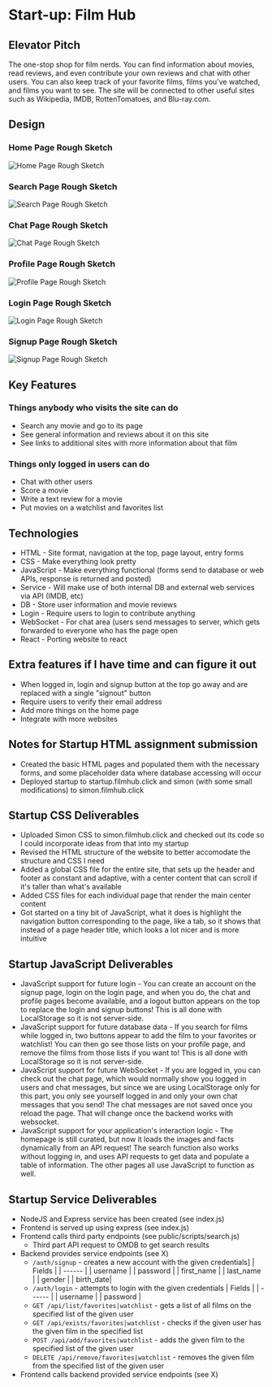 # Start-up: Film Hub

## Elevator Pitch

The one-stop shop for film nerds. You can find information about movies, read reviews, and even contribute your own reviews and chat with other users. You can also keep track of your favorite films, films you've watched, and films you want to see. The site will be connected to other useful sites such as Wikipedia, IMDB, RottenTomatoes, and Blu-ray.com.

## Design

### Home Page Rough Sketch

![Home Page Rough Sketch](public/images/StartupSketchHomePage.png)

### Search Page Rough Sketch

![Search Page Rough Sketch](public/images/StartupSketchSearchPage.png)

### Chat Page Rough Sketch

![Chat Page Rough Sketch](public/images/StartupSketchChatPage.png)

### Profile Page Rough Sketch

![Profile Page Rough Sketch](public/images/StartupSketchProfilePage.png)

### Login Page Rough Sketch

![Login Page Rough Sketch](public/images/StartupSketchLoginPage.png)

### Signup Page Rough Sketch

![Signup Page Rough Sketch](public/images/StartupSketchSignupPage.png)

## Key Features

### Things anybody who visits the site can do
* Search any movie and go to its page
* See general information and reviews about it on this site
* See links to additional sites with more information about that film

### Things only logged in users can do
* Chat with other users
* Score a movie
* Write a text review for a movie
* Put movies on a watchlist and favorites list

## Technologies

* HTML - Site format, navigation at the top, page layout, entry forms
* CSS - Make everything look pretty
* JavaScript - Make everything functional (forms send to database or web APIs, response is returned and posted)
* Service - Will make use of both internal DB and external web services via API (IMDB, etc)
* DB - Store user information and movie reviews
* Login - Require users to login to contribute anything
* WebSocket - For chat area (users send messages to server, which gets forwarded to everyone who has the page open
* React - Porting website to react

## Extra features if I have time and can figure it out

* When logged in, login and signup button at the top go away and are replaced with a single "signout" button
* Require users to verify their email address
* Add more things on the home page
* Integrate with more websites

## Notes for Startup HTML assignment submission

* Created the basic HTML pages and populated them with the necessary forms, and some placeholder data where database accessing will occur
* Deployed startup to startup.filmhub.click and simon (with some small modifications) to simon.filmhub.click

## Startup CSS Deliverables

* Uploaded Simon CSS to simon.filmhub.click and checked out its code so I could incorporate ideas from that into my startup
* Revised the HTML structure of the website to better accomodate the structure and CSS I need
* Added a global CSS file for the entire site, that sets up the header and footer as constant and adaptive, with a center content that can scroll if it's taller than what's available
* Added CSS files for each individual page that render the main center content
* Got started on a tiny bit of JavaScript, what it does is highlight the navigation button corresponding to the page, like a tab, so it shows that instead of a page header title, which looks a lot nicer and is more intuitive

## Startup JavaScript Deliverables

* JavaScript support for future login - You can create an account on the signup page, login on the login page, and when you do, the chat and profile pages become available, and a logout button appears on the top to replace the login and signup buttons! This is all done with LocalStorage so it is not server-side.
* JavaScript support for future database data - If you search for films while logged in, two buttons appear to add the film to your favorites or watchlist! You can then go see those lists on your profile page, and remove the films from those lists if you want to! This is all done with LocalStorage so it is not server-side.
* JavaScript support for future WebSocket - If you are logged in, you can check out the chat page, which would normally show you logged in users and chat messages, but since we are using LocalStorage only for this part, you only see yourself logged in and only your own chat messages that you send! The chat messages are not saved once you reload the page. That will change once the backend works with websocket.
* JavaScript support for your application's interaction logic - The homepage is still curated, but now it loads the images and facts dynamically from an API request! The search function also works without logging in, and uses API requests to get data and populate a table of information. The other pages all use JavaScript to function as well.

## Startup Service Deliverables

* NodeJS and Express service has been created (see index.js)
* Frontend is served up using express (see index.js)
* Frontend calls third party endpoints (see public/scripts/search.js)
  - Third part API request to OMDB to get search results
* Backend provides service endpoints (see X)
  - `/auth/signup` - creates a new account with the given credentials]
    | Fields |
    | ------ |
    | username |
    | password |
    | first_name |
    | last_name |
    | gender |
    | birth_date|
  - `/auth/login` - attempts to login with the given credentials
    | Fields |
    | ------ |
    | username |
    | password |
  - `GET /api/list/favorites|watchlist` - gets a list of all films on the specified list of the given user
  - `GET /api/exists/favorites|watchlist` - checks if the given user has the given film in the specified list
  - `POST /api/add/favorites|watchlist` - adds the given film to the specified list of the given user
  - `DELETE /api/remove/favorites|watchlist` - removes the given film from the specified list of the given user
* Frontend calls backend provided service endpoints (see X)
